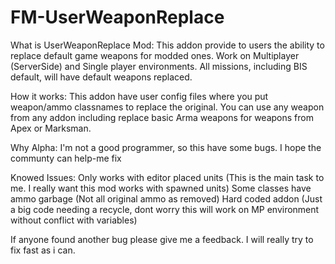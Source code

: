 # FM-UserWeaponReplace

What is UserWeaponReplace Mod:
This addon provide to users the ability to replace default game weapons for modded ones.
Work on Multiplayer (ServerSide) and Single player environments.
All missions, including BIS default, will have default weapons replaced.
 
How it works:
This addon have user config files where you put weapon/ammo classnames to replace the original.
You can use any weapon from any addon including replace basic Arma weapons for weapons from Apex or Marksman.
 
Why Alpha:
I'm not a good programmer, so this have some bugs. I hope the communty can help-me fix
 
Knowed Issues:
Only works with editor placed units (This is the main task to me. I really want this mod works with spawned units)
Some classes have ammo garbage (Not all original ammo as removed)
Hard coded addon (Just a big code needing a recycle, dont worry this will work on MP environment without conflict with variables)
 
If anyone found another bug please give me a feedback. I will really try to fix fast as i can.

